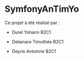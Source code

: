 # SymfonyAnTimYo

Ce projet à été réalisé par :

- Durel Yohann B2C1

- Delamare Timothée B2C1

- Deyris  Antoinne B2C1

